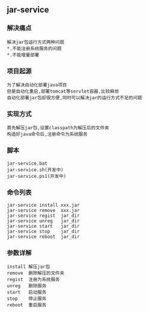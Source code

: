 
## jar-service

### 解决痛点
	解决jar包运行方式两种问题
	*.不能注册系统服务的问题
	*.不能增量部署

### 项目起源
	为了解决自动化部署java项目
	但是自动化重启,部署tomcat等servlet容器,比较麻烦
	自动化部署jar包却很方便,同时可以解决jar的运行方式不足的问题

### 实现方式
	首先解压jar包,设置classpath为解压后的文件夹
	构造好java命令后,注册命令为系统服务

### 脚本
	jar-service.bat
	jar-service.sh(开发中)
	jar-service.ps1(开发中)

### 命令列表
	jar-service install	xxx.jar
	jar-service remove	xxx.jar
	jar-service regist	jar_dir
	jar-service unreg	jar_dir
	jar-service start	jar_dir
	jar-service stop	jar_dir
	jar-service reboot	jar_dir

### 参数详解
	install	解压jar包
	remove	删除解压的文件夹
	regist	注册为系统服务
	unreg	删除服务
	start	启动服务
	stop	停止服务
	reboot	重启服务
